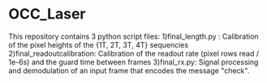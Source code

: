 # OCC_Laser
This repository contains 3 python script files: 
1)final_length.py : Calibration of the pixel heights of the {1T, 2T, 3T, 4T} sequencies 
2)final_readoutcalibration: Calibration of the readout rate (pixel rows read / 1e-6s) and the guard time between frames
3)final_rx.py: Signal processing and demodulation of an input frame that encodes the message "check". 
